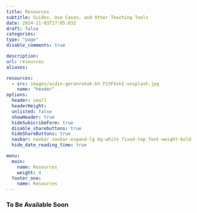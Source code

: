 ```yaml
---
title: Resources
subtitle: Guides, Use Cases, and Other Teaching Tools
date: 2024-11-03T17:05:03Z
draft: false
categories: 
type: "page"
disable_comments: true

description:
url: resources
aliases:

resources:
  - src: images/aidin-geranrekab-bV_P23FXxhI-unsplash.jpg
    name: "header"
options:
  header: small
  headerHeight:
  unlisted: false
  showHeader: true
  hideSubscribeForm: true
  disable_sharebuttons: true
  hideShareButtons: true
  navbar: navbar navbar-expand-lg bg-white fixed-top font-weight-bold
  hide_date_reading_time: true

menu:
  main:
    name: Resources
    weight: 4
  footer_one:
    name: Resources
---
```


### To Be Available Soon